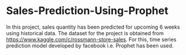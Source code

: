 # Sales-Prediction-Using-Prophet
In this project, sales quantity has been predicted for upcoming 6 weeks using historical data. The dataset for the project is obtained from https://www.kaggle.com/c/rossmann-store-sales.  For this, time series prediction model developed by facebook i.e. Prophet has been used.
